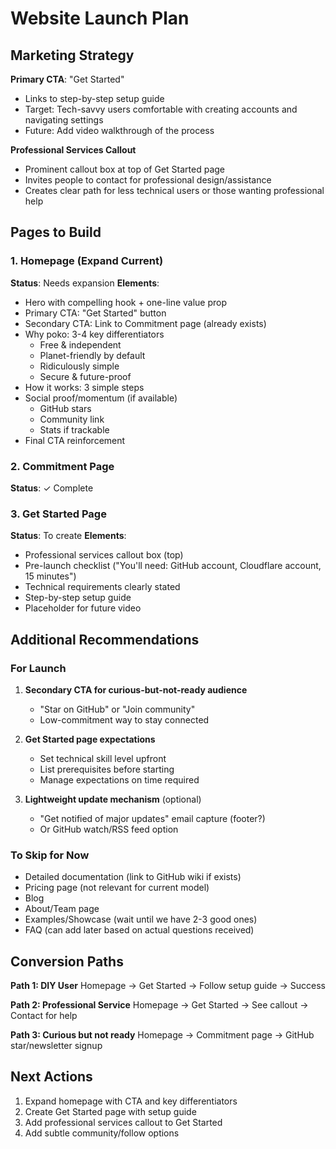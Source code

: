 # Website Launch Plan

## Marketing Strategy

**Primary CTA**: "Get Started"

- Links to step-by-step setup guide
- Target: Tech-savvy users comfortable with creating accounts and navigating settings
- Future: Add video walkthrough of the process

**Professional Services Callout**

- Prominent callout box at top of Get Started page
- Invites people to contact for professional design/assistance
- Creates clear path for less technical users or those wanting professional help

## Pages to Build

### 1. Homepage (Expand Current)

**Status**: Needs expansion
**Elements**:

- Hero with compelling hook + one-line value prop
- Primary CTA: "Get Started" button
- Secondary CTA: Link to Commitment page (already exists)
- Why poko: 3-4 key differentiators
  - Free & independent
  - Planet-friendly by default
  - Ridiculously simple
  - Secure & future-proof
- How it works: 3 simple steps
- Social proof/momentum (if available)
  - GitHub stars
  - Community link
  - Stats if trackable
- Final CTA reinforcement

### 2. Commitment Page

**Status**: ✓ Complete

### 3. Get Started Page

**Status**: To create
**Elements**:

- Professional services callout box (top)
- Pre-launch checklist ("You'll need: GitHub account, Cloudflare account, 15 minutes")
- Technical requirements clearly stated
- Step-by-step setup guide
- Placeholder for future video

## Additional Recommendations

### For Launch

1. **Secondary CTA for curious-but-not-ready audience**

   - "Star on GitHub" or "Join community"
   - Low-commitment way to stay connected

2. **Get Started page expectations**

   - Set technical skill level upfront
   - List prerequisites before starting
   - Manage expectations on time required

3. **Lightweight update mechanism** (optional)
   - "Get notified of major updates" email capture (footer?)
   - Or GitHub watch/RSS feed option

### To Skip for Now

- Detailed documentation (link to GitHub wiki if exists)
- Pricing page (not relevant for current model)
- Blog
- About/Team page
- Examples/Showcase (wait until we have 2-3 good ones)
- FAQ (can add later based on actual questions received)

## Conversion Paths

**Path 1: DIY User**
Homepage → Get Started → Follow setup guide → Success

**Path 2: Professional Service**
Homepage → Get Started → See callout → Contact for help

**Path 3: Curious but not ready**
Homepage → Commitment page → GitHub star/newsletter signup

## Next Actions

1. Expand homepage with CTA and key differentiators
2. Create Get Started page with setup guide
3. Add professional services callout to Get Started
4. Add subtle community/follow options
